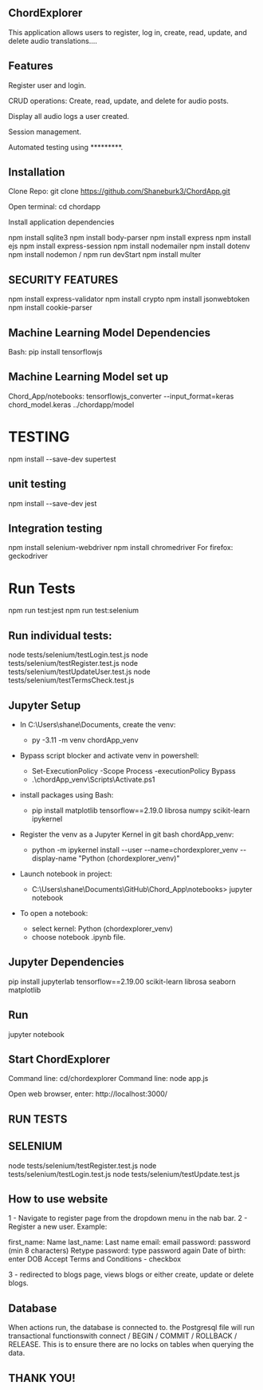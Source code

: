 ## ChordExplorer

This application allows users to register, log in, create, read, update, and delete audio translations....

## Features

Register user and login.

CRUD operations: Create, read, update, and delete for audio posts.

Display all audio logs a user created.

Session management.

Automated testing using *********.

## Installation

Clone Repo: git clone https://github.com/Shaneburk3/ChordApp.git

Open terminal: cd chordapp

Install  application dependencies

npm install sqlite3
npm install body-parser
npm install express
npm install ejs
npm install express-session
npm install nodemailer
npm install dotenv
npm install nodemon / npm run devStart
npm install multer

## SECURITY FEATURES
npm install express-validator
npm install crypto
npm install jsonwebtoken
npm install cookie-parser

## Machine Learning Model Dependencies

Bash: pip install tensorflowjs

## Machine Learning Model set up

Chord_App/notebooks: tensorflowjs_converter --input_format=keras chord_model.keras ../chordapp/model


# TESTING

npm install --save-dev supertest

## unit testing

npm install --save-dev jest

## Integration testing

npm install selenium-webdriver
npm install chromedriver
For firefox: geckodriver

# Run Tests

npm run test:jest
npm run test:selenium

## Run individual tests:

node tests/selenium/testLogin.test.js 
node tests/selenium/testRegister.test.js
node tests/selenium/testUpdateUser.test.js
node tests/selenium/testTermsCheck.test.js



## Jupyter Setup
-  In C:\Users\shane\Documents, create the venv: 
    - py -3.11 -m venv chordApp_venv

- Bypass script blocker and activate venv in powershell: 
    - Set-ExecutionPolicy -Scope Process -executionPolicy Bypass 
    - .\chordApp_venv\Scripts\Activate.ps1

- install packages using Bash: 
    - pip install matplotlib tensorflow==2.19.0 librosa numpy scikit-learn ipykernel

- Register the venv as a Jupyter Kernel in git bash chordApp_venv:
    - python -m ipykernel install --user --name=chordexplorer_venv --display-name "Python (chordexplorer_venv)"

- Launch notebook in project:
    - C:\Users\shane\Documents\GitHub\Chord_App\notebooks> jupyter notebook

- To open a notebook: 
    - select kernel: Python (chordexplorer_venv)
    - choose notebook .ipynb file.


## Jupyter Dependencies
pip install jupyterlab tensorflow==2.19.00 scikit-learn librosa seaborn matplotlib

## Run
jupyter notebook

## Start ChordExplorer

Command line: cd/chordexplorer
Command line: node app.js

Open web browser, enter: http://localhost:3000/

## RUN TESTS

## SELENIUM

node tests/selenium/testRegister.test.js
node tests/selenium/testLogin.test.js
node tests/selenium/testUpdate.test.js

## How to use website

1 - Navigate to register page from the dropdown menu in the nab bar.
2 - Register a new user. Example:

first_name: Name
last_name: Last name
email: email
password: password (min 8 characters)
Retype password: type password again
Date of birth: enter DOB
Accept Terms and Conditions - checkbox

3 - redirected to blogs page, views blogs or either create, update or delete blogs.

## Database 

When actions run, the database is connected to. the Postgresql file will run transactional functionswith connect / BEGIN / COMMIT / ROLLBACK / RELEASE. This is to ensure there are no locks on tables when querying the data. 

## THANK YOU!
